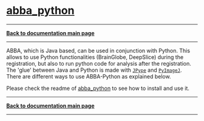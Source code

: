 # [abba_python](https://github.com/BIOP/abba_python)

-----
[**Back to documentation main page**](index.md)

-----

ABBA, which is Java based, can be used in conjunction with Python. This allows to use Python functionalities (BrainGlobe, DeepSlice) during the registration, but also to run python code for analysis after the registration. The 'glue' between Java and Python is made with [`JPype`](https://github.com/jpype-project/jpype) and [`PyImageJ`](https://github.com/imagej/pyimagej). There are different ways to use ABBA-Python as explained below.


Please check the readme of [abba_python](https://github.com/BIOP/abba_python) to see how to install and use it. 


-----
[**Back to documentation main page**](index.md)

-----
 

